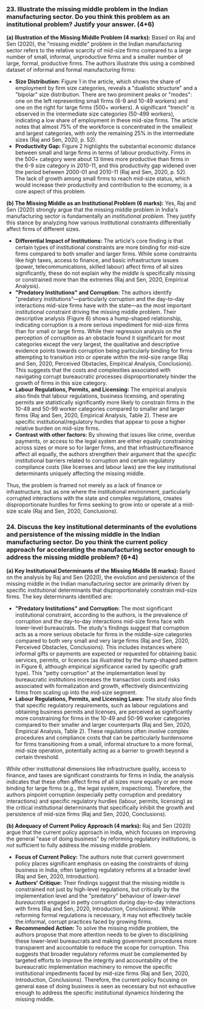 ### **23. Illustrate the missing middle problem in the Indian manufacturing sector. Do you think this problem as an institutional problem? Justify your answer. (4+6)**

**(a) Illustration of the Missing Middle Problem (4 marks):**
Based on Raj and Sen (2020), the "missing middle" problem in the Indian manufacturing sector refers to the relative scarcity of mid-size firms compared to a large number of small, informal, unproductive firms and a smaller number of large, formal, productive firms. The authors illustrate this using a combined dataset of informal and formal manufacturing firms:
*   **Size Distribution:** Figure 1 in the article, which shows the share of employment by firm size categories, reveals a "dualistic structure" and a "bipolar" size distribution. There are two prominent peaks or "modes": one on the left representing small firms (6-9 and 10-49 workers) and one on the right for large firms (500+ workers). A significant "trench" is observed in the intermediate size categories (50-499 workers), indicating a low share of employment in these mid-size firms. The article notes that almost 75% of the workforce is concentrated in the smallest and largest categories, with only the remaining 25% in the intermediate sizes (Raj and Sen, 2020, p. 52).
*   **Productivity Gap:** Figure 2 highlights the substantial economic distance between small and large firms in terms of labour productivity. Firms in the 500+ category were about 13 times more productive than firms in the 6-9 size category in 2010-11, and this productivity gap widened over the period between 2000-01 and 2010-11 (Raj and Sen, 2020, p. 52). The lack of growth among small firms to reach mid-size status, which would increase their productivity and contribution to the economy, is a core aspect of this problem.

**(b) The Missing Middle as an Institutional Problem (6 marks):**
Yes, Raj and Sen (2020) strongly argue that the missing middle problem in India's manufacturing sector is fundamentally an *institutional problem*. They justify this stance by analyzing how various institutional constraints differentially affect firms of different sizes.
*   **Differential Impact of Institutions:** The article's core finding is that certain types of institutional constraints are more binding for mid-size firms compared to both smaller and larger firms. While some constraints like high taxes, access to finance, and basic infrastructure issues (power, telecommunications, skilled labour) affect firms of all sizes significantly, these do not explain why the *middle* is specifically missing or constrained more than the extremes (Raj and Sen, 2020, Empirical Analysis).
*   **"Predatory Institutions" and Corruption:** The authors identify "predatory institutions"—particularly corruption and the day-to-day interactions mid-size firms have with the state—as the most important institutional constraint driving the missing middle problem. Their descriptive analysis (Figure 6) shows a hump-shaped relationship, indicating corruption is a more serious impediment for mid-size firms than for small or large firms. While their regression analysis on the perception of corruption as an obstacle found it significant for most categories except the very largest, the qualitative and descriptive evidence points towards corruption being particularly binding for firms attempting to transition into or operate within the mid-size range (Raj and Sen, 2020, Perceived Obstacles, Empirical Analysis, Conclusions). This suggests that the costs and complexities associated with navigating corrupt bureaucratic processes disproportionately hinder the growth of firms in this size category.
*   **Labour Regulations, Permits, and Licensing:** The empirical analysis also finds that labour regulations, business licensing, and operating permits are statistically significantly more likely to constrain firms in the 10-49 and 50-99 worker categories compared to smaller and larger firms (Raj and Sen, 2020, Empirical Analysis, Table 2). These are specific institutional/regulatory hurdles that appear to pose a higher relative burden on mid-size firms.
*   **Contrast with other factors:** By showing that issues like crime, overdue payments, or access to the legal system are either equally constraining across sizes or more so for larger firms, and that infrastructure/finance affect all equally, the authors strengthen their argument that the *specific* institutional barriers related to corruption and certain regulatory compliance costs (like licenses and labour laws) are the key institutional determinants uniquely affecting the missing middle.

Thus, the problem is framed not merely as a lack of finance or infrastructure, but as one where the institutional environment, particularly corrupted interactions with the state and complex regulations, creates disproportionate hurdles for firms seeking to grow into or operate at a mid-size scale (Raj and Sen, 2020, Conclusions).

### **24. Discuss the key institutional determinants of the evolutions and persistence of the missing middle in the Indian manufacturing sector. Do you think the current policy approach for accelerating the manufacturing sector enough to address the missing middle problem? (6+4)**

**(a) Key Institutional Determinants of the Missing Middle (6 marks):**
Based on the analysis by Raj and Sen (2020), the evolution and persistence of the missing middle in the Indian manufacturing sector are primarily driven by specific institutional determinants that disproportionately constrain mid-size firms. The key determinants identified are:
*   **"Predatory Institutions" and Corruption:** The most significant institutional constraint, according to the authors, is the prevalence of corruption and the day-to-day interactions mid-size firms face with lower-level bureaucrats. The study's findings suggest that corruption acts as a more serious obstacle for firms in the middle-size categories compared to both very small and very large firms (Raj and Sen, 2020, Perceived Obstacles, Conclusions). This includes instances where informal gifts or payments are expected or requested for obtaining basic services, permits, or licences (as illustrated by the hump-shaped pattern in Figure 6, although empirical significance varied by specific graft type). This "petty corruption" at the implementation level by bureaucratic institutions increases the transaction costs and risks associated with formalization and growth, effectively disincentivizing firms from scaling up into the mid-size segment.
*   **Labour Regulations, Permits, and Licensing Laws:** The study also finds that specific regulatory requirements, such as labour regulations and obtaining business permits and licenses, are perceived as significantly more constraining for firms in the 10-49 and 50-99 worker categories compared to their smaller and larger counterparts (Raj and Sen, 2020, Empirical Analysis, Table 2). These regulations often involve complex procedures and compliance costs that can be particularly burdensome for firms transitioning from a small, informal structure to a more formal, mid-size operation, potentially acting as a barrier to growth beyond a certain threshold.

While other institutional dimensions like infrastructure quality, access to finance, and taxes are significant constraints for firms in India, the analysis indicates that these often affect firms of all sizes more equally or are more binding for large firms (e.g., the legal system, inspections). Therefore, the authors pinpoint corruption (especially petty corruption and predatory interactions) and specific regulatory hurdles (labour, permits, licensing) as the critical institutional determinants that specifically inhibit the growth and persistence of mid-size firms (Raj and Sen, 2020, Conclusions).

**(b) Adequacy of Current Policy Approach (4 marks):**
Raj and Sen (2020) argue that the current policy approach in India, which focuses on improving the general "ease of doing business" by reforming regulatory institutions, is *not* sufficient to fully address the missing middle problem.
*   **Focus of Current Policy:** The authors note that current government policy places significant emphasis on easing the constraints of doing business in India, often targeting regulatory reforms at a broader level (Raj and Sen, 2020, Introduction).
*   **Authors' Critique:** Their findings suggest that the missing middle is constrained not just by high-level regulations, but critically by the implementation level and the "predatory" behaviour of *lower-level bureaucrats* engaged in petty corruption during day-to-day interactions with firms (Raj and Sen, 2020, Introduction, Conclusions). While reforming formal regulations is necessary, it may not effectively tackle the informal, corrupt practices faced by growing firms.
*   **Recommended Action:** To solve the missing middle problem, the authors propose that more attention needs to be given to disciplining these lower-level bureaucrats and making government procedures more transparent and accountable to reduce the scope for corruption. This suggests that broader regulatory reforms must be complemented by targeted efforts to improve the integrity and accountability of the bureaucratic implementation machinery to remove the specific institutional impediments faced by mid-size firms (Raj and Sen, 2020, Introduction, Conclusions). Therefore, the current policy focusing on general ease of doing business is seen as necessary but not exhaustive enough to address the specific institutional dynamics hindering the missing middle.